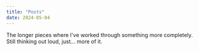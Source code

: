 ```yaml
---
title: "Posts"
date: 2024-05-04
---
```

The longer pieces where I've worked through something more completely. Still thinking out loud, just… more of it.
